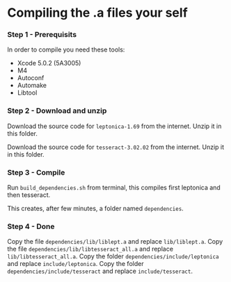 # Compiling the .a files your self


### Step 1 - Prerequisits
In order to compile you need these tools:
- Xcode 5.0.2 (5A3005)
- M4
- Autoconf
- Automake
- Libtool


### Step 2 - Download and unzip
Download the source code for `leptonica-1.69` from the internet.
Unzip it in this folder.


Download the source code for `tesseract-3.02.02` from the internet.
Unzip it in this folder.


### Step 3 - Compile
Run `build_dependencies.sh` from terminal, this compiles first leptonica and then tesseract.

This creates, after few minutes, a folder named `dependencies`.


### Step 4 - Done
Copy the file `dependencies/lib/liblept.a` and replace `lib/liblept.a`.
Copy the file `dependencies/lib/libtesseract_all.a` and replace `lib/libtesseract_all.a`.
Copy the folder `dependencies/include/leptonica` and replace `include/leptonica`.
Copy the folder `dependencies/include/tesseract` and replace `include/tesseract`.


